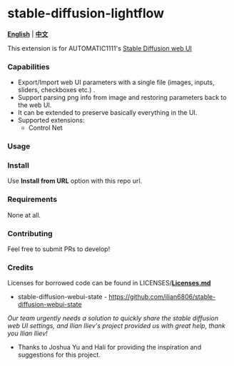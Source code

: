 <p float="left">
    <img alt="" src="https://img.shields.io/badge/JavaScript-323330?style=for-the-badge&logo=javascript&logoColor=F7DF1E" />
    <img alt="" src="https://img.shields.io/badge/Python-FFD43B?style=for-the-badge&logo=python&logoColor=blue" />
</p>

# stable-diffusion-lightflow

[**English**](./README.md) | [**中文**](./README_CN.md)

This extension is for AUTOMATIC1111's [Stable Diffusion web UI](https://github.com/AUTOMATIC1111/stable-diffusion-webui)

### Capabilities

* Export/Import web UI parameters with a single file (images, inputs, sliders, checkboxes etc.) .
* Support parsing png info from image and restoring parameters back to the web UI.
* It can be extended to preserve basically everything in the UI.
* Supported extensions:
    - Control Net

### Usage


### Install

Use **Install from URL** option with this repo url. 

### Requirements

None at all.

### Contributing

Feel free to submit PRs to develop!

### Credits

Licenses for borrowed code can be found in LICENSES/[**Licenses.md**](./LICENSES/Licenses.md)

- stable-diffusion-webui-state - https://github.com/ilian6806/stable-diffusion-webui-state

*Our team urgently needs a solution to quickly share the stable diffusion web UI settings, and Ilian Iliev's project provided us with great help, thank you Ilian Iliev!*

- Thanks to Joshua Yu and Hali for providing the inspiration and suggestions for this project.